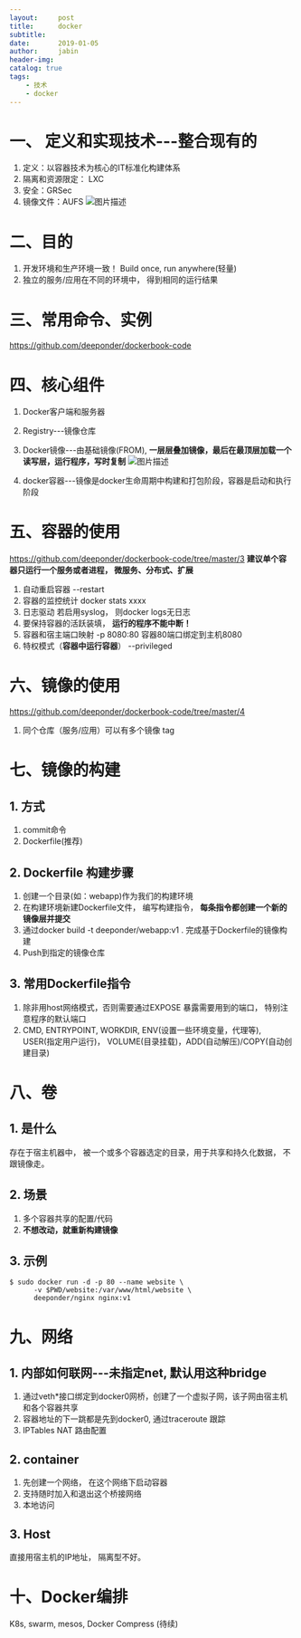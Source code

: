 ```yaml
---
layout:     post
title:      docker
subtitle:   
date:       2019-01-05
author:     jabin
header-img: 
catalog: true
tags:
    - 技术
    - docker
---
```


# 一、 定义和实现技术---整合现有的
1. 定义：以容器技术为核心的IT标准化构建体系
2. 隔离和资源限定： LXC
3. 安全：GRSec
4. 镜像文件：AUFS
![图片描述](https://deeponder.github.io/img/docker-cli-svr.png)

# 二、目的
1. 开发环境和生产环境一致！ Build once, run anywhere(轻量)
2. 独立的服务/应用在不同的环境中， 得到相同的运行结果

# 三、常用命令、实例
https://github.com/deeponder/dockerbook-code

# 四、核心组件
1. Docker客户端和服务器
2. Registry---镜像仓库
3. Docker镜像---由基础镜像(FROM), **一层层叠加镜像，最后在最顶层加载一个读写层，运行程序，写时复制**
![图片描述](https://deeponder.github.io/img/docker-image-layers.png)

4. docker容器---镜像是docker生命周期中构建和打包阶段，容器是启动和执行阶段
	
# 五、容器的使用
https://github.com/deeponder/dockerbook-code/tree/master/3
**建议单个容器只运行一个服务或者进程， 微服务、分布式、扩展**
1. 自动重启容器  --restart
2. 容器的监控统计   docker stats xxxx
3. 日志驱动  若启用syslog， 则docker logs无日志
4. 要保持容器的活跃装填， **运行的程序不能中断！**
5. 容器和宿主端口映射 -p 8080:80   容器80端口绑定到主机8080
6. 特权模式（**容器中运行容器**）  --privileged

# 六、镜像的使用
https://github.com/deeponder/dockerbook-code/tree/master/4
1. 同个仓库（服务/应用）可以有多个镜像  tag

# 七、镜像的构建
## 1. 方式
1. commit命令
2. Dockerfile(推荐)

## 2. Dockerfile 构建步骤
1. 创建一个目录(如：webapp)作为我们的构建环境
2. 在构建环境新建Dockerfile文件， 编写构建指令， **每条指令都创建一个新的镜像层并提交**
3. 通过docker build -t deeponder/webapp:v1 .  完成基于Dockerfile的镜像构建
4. Push到指定的镜像仓库

## 3. 常用Dockerfile指令
1. 除非用host网络模式，否则需要通过EXPOSE 暴露需要用到的端口， 特别注意程序的默认端口
2. CMD, ENTRYPOINT, WORKDIR, ENV(设置一些环境变量，代理等), USER(指定用户运行)， VOLUME(目录挂载)，ADD(自动解压)/COPY(自动创建目录) 

# 八、卷
## 1. 是什么
存在于宿主机器中， 被一个或多个容器选定的目录，用于共享和持久化数据， 不跟镜像走。 
## 2. 场景
1. 多个容器共享的配置/代码
2. **不想改动，就重新构建镜像**

## 3. 示例
```
$ sudo docker run -d -p 80 --name website \
	  -v $PWD/website:/var/www/html/website \
	  deeponder/nginx nginx:v1
```

# 九、网络
## 1. 内部如何联网---未指定net, 默认用这种bridge
1. 通过veth*接口绑定到docker0网桥，创建了一个虚拟子网，该子网由宿主机和各个容器共享
2. 容器地址的下一跳都是先到docker0, 通过traceroute 跟踪
3. IPTables NAT 路由配置

## 2. container
1. 先创建一个网络， 在这个网络下启动容器
2. 支持随时加入和退出这个桥接网络
3. 本地访问

## 3. Host
直接用宿主机的IP地址， 隔离型不好。

# 十、Docker编排 
K8s, swarm, mesos, Docker Compress (待续)

